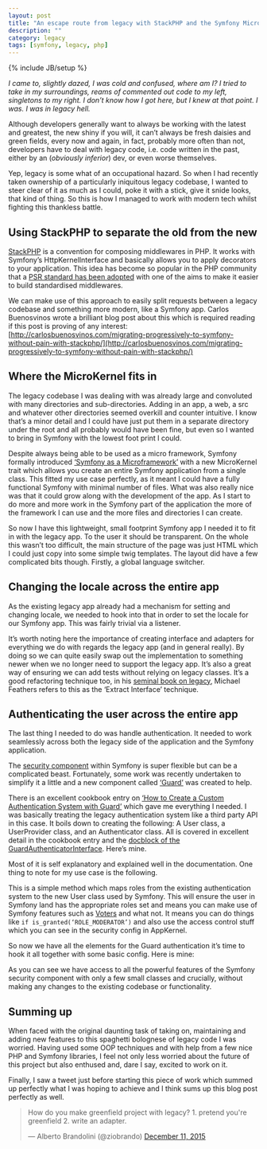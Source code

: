 ```yaml
---
layout: post
title: "An escape route from legacy with StackPHP and the Symfony MicroKernel"
description: ""
category: legacy
tags: [symfony, legacy, php]
---
```

{% include JB/setup %}


<em class="prologue">I came to, slightly dazed, I was cold and confused, where am I? I tried to take in my surroundings, reams of commented out code to my left, singletons to my right. I don’t know how I got here, but I knew at that point. I was. I was in legacy hell.</em>

Although developers generally want to always be working with the latest and greatest, the new shiny if you will, it can’t always be fresh daisies and green fields, every now and again, in fact, probably more often than not, developers have to deal with legacy code, i.e. code written in the past, either by an (*obviously inferior*) dev, or even worse themselves. 

Yep, legacy is some what of an occupational hazard. So when I had recently taken ownership of a particularly iniquitous legacy codebase, I wanted to steer clear of it as much as I could, poke it with a stick, give it snide looks, that kind of thing. So this is how I managed to work with modern tech whilst fighting this thankless battle.

## Using StackPHP to separate the old from the new

[StackPHP](http://stackphp.com/) is a convention for composing middlewares in PHP. It works with Symfony’s HttpKernelInterface and basically allows you to apply decorators to your application. This idea has become so popular in the PHP community that a [PSR standard has been adopted](http://www.php-fig.org/psr/psr-7/) with one of the aims to make it easier to build standardised middlewares. 

We can make use of this approach to easily split requests between a legacy codebase and something more modern, like a Symfony app. Carlos Buenosvinos wrote a brilliant blog post about this which is required reading if this post is proving of any interest: [http://carlosbuenosvinos.com/migrating-progressively-to-symfony-without-pain-with-stackphp/](http://carlosbuenosvinos.com/migrating-progressively-to-symfony-without-pain-with-stackphp/)

<script src="https://gist.github.com/jenkoian/641dcca3e47fc321825e.js"></script>


## Where the MicroKernel fits in

The legacy codebase I was dealing with was already large and convoluted with many directories and sub-directories. Adding in an app, a web, a src and whatever other directories seemed overkill and counter intuitive. I know that’s a minor detail and I could have just put them in a separate directory under the root and all probably would have been fine, but even so I wanted to bring in Symfony with the lowest foot print I could. 

Despite always being able to be used as a micro framework, Symfony formally introduced [‘Symfony as a Microframework’](http://symfony.com/blog/new-in-symfony-2-8-symfony-as-a-microframework) with a  new MicroKernel trait which allows you create an entire Symfony application from a single class. This fitted my use case perfectly, as it meant I could have a fully functional Symfony with minimal number of files. What was also really nice was that it could grow along with the development of the app. As I start to do more and more work in the Symfony part of the application the more of the framework I can use and the more files and directories I can create.

<script src="https://gist.github.com/jenkoian/6e00d8a8569ce4afa99f.js"></script>

So now I have this lightweight, small footprint Symfony app I needed it to fit in with the legacy app. To the user it should be transparent. On the whole this wasn’t too difficult, the main structure of the page was just HTML which I could just copy into some simple twig templates. The layout did have a few complicated bits though. Firstly, a global language switcher.

## Changing the locale across the entire app

As the existing legacy app already had a mechanism for setting and changing locale, we needed to hook into that in order to set the locale for our Symfony app. This was fairly trivial via a listener. 

<script src="https://gist.github.com/jenkoian/f79c6984eba54271d7b4.js"></script>

It’s worth noting here the importance of creating interface and adapters for everything we do with regards the legacy app (and in general really). By doing so we can quite easily swap out the implementation to something newer when we no longer need to support the legacy app. It’s also a great way of ensuring we can add tests without relying on legacy classes. It’s a good refactoring technique too, in his [seminal book on legacy](http://www.amazon.co.uk/Working-Effectively-Legacy-Michael-Feathers/dp/0131177052), Michael Feathers refers to this as the ‘Extract Interface’ technique.

## Authenticating the user across the entire app

The last thing I needed to do was handle authentication. It needed to work seamlessly across both the legacy side of the application and the Symfony application.

The [security component](http://symfony.com/doc/current/book/security.html) within Symfony is super flexible but can be a complicated beast. Fortunately, some work was recently undertaken to simplify it a little and a new component called [‘Guard’](http://symfony.com/blog/new-in-symfony-2-8-guard-authentication-component) was created to help.

There is an excellent cookbook entry on [‘How to Create a Custom Authentication System with Guard’](http://symfony.com/doc/current/cookbook/security/guard-authentication.html) which gave me everything I needed. I was basically treating the legacy authentication system like a third party API in this case. It boils down to creating the following: A User class, a UserProvider class, and an Authenticator class. All is covered in excellent detail in the cookbook entry and the [docblock of the GuardAuthenticatorInterface](http://api.symfony.com/3.0/Symfony/Component/Security/Guard/GuardAuthenticatorInterface.html). Here’s mine.

<script src="https://gist.github.com/jenkoian/731628f51b1ea89002e9.js"></script>

<script src="https://gist.github.com/jenkoian/e66744a3af7125e5670f.js"></script>

<script src="https://gist.github.com/jenkoian/9dacbc175bf6fd163096.js"></script>

Most of it is self explanatory and explained well in the documentation. One thing to note for my use case is the following. 

<script src="https://gist.github.com/jenkoian/33e87298a93f5eb17f02.js"></script>

This is a simple method which maps roles from the existing authentication system to the new User class used by Symfony. This will ensure the user in Symfony land has the appropriate roles set and means you can make use of Symfony features such as [Voters](http://symfony.com/doc/current/cookbook/security/voters.html) and what not.  It means you can do things like `if is_granted(‘ROLE_MODERATOR’)` and also use the access control stuff which you can see in the security config in AppKernel.

So now we have all the elements for the Guard authentication it’s time to hook it all together with some basic config. Here is mine:

<script src="https://gist.github.com/jenkoian/e8a6d4f908c314e8c3f7.js"></script>

As you can see we have access to all the powerful features of the Symfony security component with only a few small classes and crucially, without making any changes to the existing codebase or functionality.

## Summing up

When faced with the original daunting task of taking on, maintaining and adding new features to this spaghetti bolognese of legacy code I was worried. Having used some OOP techniques and with help from a few nice PHP and Symfony libraries, I feel not only less worried about the future of this project but also enthused and, dare I say, excited to work on it.

Finally, I saw a tweet just before starting this piece of work which summed up perfectly what I was hoping to achieve and I think sums up this blog post perfectly as well.

<blockquote class="twitter-tweet" data-lang="en"><p lang="en" dir="ltr">How do you make greenfield project with legacy? 1. pretend you&#39;re greenfield 2. write an adapter.</p>&mdash; Alberto Brandolini (@ziobrando) <a href="https://twitter.com/ziobrando/status/675305573127208960">December 11, 2015</a></blockquote>
<script async src="//platform.twitter.com/widgets.js" charset="utf-8"></script>
